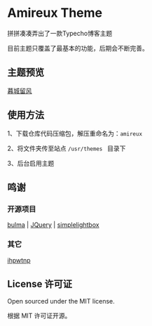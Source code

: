 # Amireux Theme

拼拼凑凑弄出了一款Typecho博客主题

目前主题只覆盖了最基本的功能，后期会不断完善。

## 主题预览

[暮城留风](https://www.liaocp.cn/)

## 使用方法

1、下载仓库代码压缩包，解压重命名为：`amireux`

2、将文件夹传至站点 `/usr/themes ` 目录下

3、后台启用主题

## 鸣谢

### 开源项目
[bulma](https://github.com/jgthms/bulma) | [JQuery](https://github.com/jquery/jquery) | [simplelightbox](https://github.com/andreknieriem/simplelightbox)

### 其它

[ihpwtnp](https://codepen.io/ihpwtnp)

## License 许可证

Open sourced under the MIT license.

根据 MIT 许可证开源。
